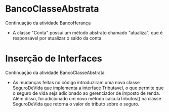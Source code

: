 # BancoClasseAbstrata
Continuação da atividade BancoHerança 
* A classe "Conta" possui um método abstrato chamado "atualiza", que é responsável por atualizar o saldo da conta.

# Inserção de Interfaces 
Continuação da atividade BancoClasseAbstrata
* As mudanças feitas no código introduziram uma nova classe SeguroDeVida que implementa a interface Tributavel, o que permite que o seguro de vida seja adicionado ao gerenciador de imposto de renda. Além disso, foi adicionado um novo método calculaTributos() na classe SeguroDeVida que retorna o valor do tributo sobre o seguro.
